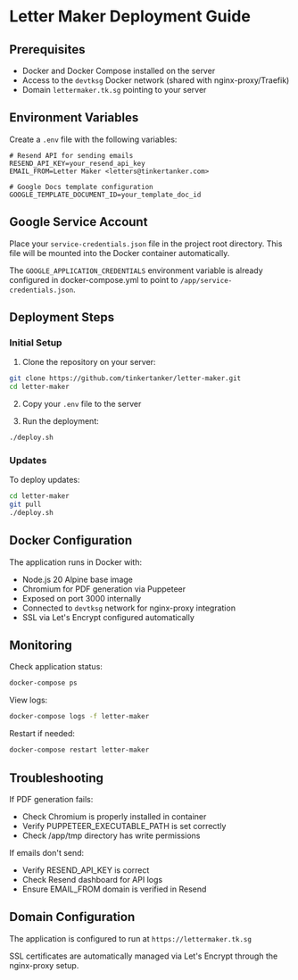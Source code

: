 # Letter Maker Deployment Guide

## Prerequisites

- Docker and Docker Compose installed on the server
- Access to the `devtksg` Docker network (shared with nginx-proxy/Traefik)
- Domain `lettermaker.tk.sg` pointing to your server

## Environment Variables

Create a `.env` file with the following variables:

```env
# Resend API for sending emails
RESEND_API_KEY=your_resend_api_key
EMAIL_FROM=Letter Maker <letters@tinkertanker.com>

# Google Docs template configuration
GOOGLE_TEMPLATE_DOCUMENT_ID=your_template_doc_id
```

## Google Service Account

Place your `service-credentials.json` file in the project root directory.
This file will be mounted into the Docker container automatically.

The `GOOGLE_APPLICATION_CREDENTIALS` environment variable is already configured in docker-compose.yml to point to `/app/service-credentials.json`.

## Deployment Steps

### Initial Setup

1. Clone the repository on your server:
```bash
git clone https://github.com/tinkertanker/letter-maker.git
cd letter-maker
```

2. Copy your `.env` file to the server

3. Run the deployment:
```bash
./deploy.sh
```

### Updates

To deploy updates:

```bash
cd letter-maker
git pull
./deploy.sh
```

## Docker Configuration

The application runs in Docker with:
- Node.js 20 Alpine base image
- Chromium for PDF generation via Puppeteer
- Exposed on port 3000 internally
- Connected to `devtksg` network for nginx-proxy integration
- SSL via Let's Encrypt configured automatically

## Monitoring

Check application status:
```bash
docker-compose ps
```

View logs:
```bash
docker-compose logs -f letter-maker
```

Restart if needed:
```bash
docker-compose restart letter-maker
```

## Troubleshooting

If PDF generation fails:
- Check Chromium is properly installed in container
- Verify PUPPETEER_EXECUTABLE_PATH is set correctly
- Check /app/tmp directory has write permissions

If emails don't send:
- Verify RESEND_API_KEY is correct
- Check Resend dashboard for API logs
- Ensure EMAIL_FROM domain is verified in Resend

## Domain Configuration

The application is configured to run at `https://lettermaker.tk.sg`

SSL certificates are automatically managed via Let's Encrypt through the nginx-proxy setup.